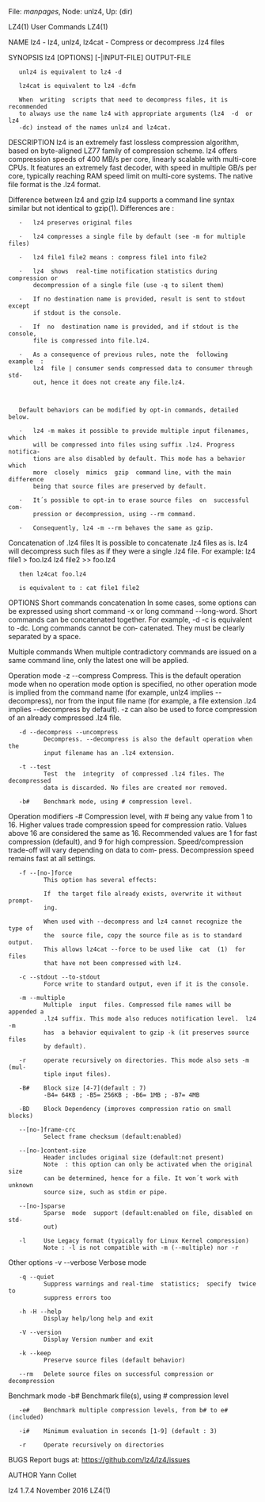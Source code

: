 File: *manpages*,  Node: unlz4,  Up: (dir)

LZ4(1)                           User Commands                          LZ4(1)



NAME
       lz4 - lz4, unlz4, lz4cat - Compress or decompress .lz4 files

SYNOPSIS
       lz4 [OPTIONS] [-|INPUT-FILE] OUTPUT-FILE

       unlz4 is equivalent to lz4 -d

       lz4cat is equivalent to lz4 -dcfm

       When  writing  scripts that need to decompress files, it is recommended
       to always use the name lz4 with appropriate arguments (lz4  -d  or  lz4
       -dc) instead of the names unlz4 and lz4cat.

DESCRIPTION
       lz4  is  an  extremely  fast  lossless  compression algorithm, based on
       byte-aligned LZ77 family of compression scheme. lz4 offers  compression
       speeds of 400 MB/s per core, linearly scalable with multi-core CPUs. It
       features an extremely fast decoder, with speed  in  multiple  GB/s  per
       core,  typically  reaching  RAM  speed limit on multi-core systems. The
       native file format is the .lz4 format.

   Difference between lz4 and gzip
       lz4 supports a  command  line  syntax  similar  but  not  identical  to
       gzip(1). Differences are :

       ·   lz4 preserves original files

       ·   lz4 compresses a single file by default (see -m for multiple files)

       ·   lz4 file1 file2 means : compress file1 into file2

       ·   lz4  shows  real-time notification statistics during compression or
           decompression of a single file (use -q to silent them)

       ·   If no destination name is provided, result is sent to stdout except
           if stdout is the console.

       ·   If  no  destination name is provided, and if stdout is the console,
           file is compressed into file.lz4.

       ·   As a consequence of previous rules, note the  following  example  :
           lz4  file | consumer sends compressed data to consumer through std‐
           out, hence it does not create any file.lz4.



       Default behaviors can be modified by opt-in commands, detailed below.

       ·   lz4 -m makes it possible to provide multiple input filenames, which
           will be compressed into files using suffix .lz4. Progress notifica‐
           tions are also disabled by default. This mode has a behavior  which
           more  closely  mimics  gzip  command line, with the main difference
           being that source files are preserved by default.

       ·   It´s possible to opt-in to erase source files  on  successful  com‐
           pression or decompression, using --rm command.

       ·   Consequently, lz4 -m --rm behaves the same as gzip.



   Concatenation of .lz4 files
       It  is  possible  to  concatenate .lz4 files as is. lz4 will decompress
       such files as if they were a single .lz4 file. For example: lz4 file1 >
       foo.lz4 lz4 file2 >> foo.lz4

       then lz4cat foo.lz4

       is equivalent to : cat file1 file2

OPTIONS
   Short commands concatenation
       In  some cases, some options can be expressed using short command -x or
       long command --long-word. Short commands can be concatenated  together.
       For  example,  -d -c is equivalent to -dc. Long commands cannot be con‐
       catenated. They must be clearly separated by a space.

   Multiple commands
       When multiple contradictory commands are issued on a same command line,
       only the latest one will be applied.

   Operation mode
       -z --compress
              Compress.  This  is the default operation mode when no operation
              mode option is specified, no other  operation  mode  is  implied
              from the command name (for example, unlz4 implies --decompress),
              nor from the input file name (for example, a file extension .lz4
              implies  --decompress  by default). -z can also be used to force
              compression of an already compressed .lz4 file.

       -d --decompress --uncompress
              Decompress. --decompress is also the default operation when  the
              input filename has an .lz4 extension.

       -t --test
              Test  the  integrity  of compressed .lz4 files. The decompressed
              data is discarded. No files are created nor removed.

       -b#    Benchmark mode, using # compression level.

   Operation modifiers
       -#     Compression level, with # being any value from 1 to  16.  Higher
              values  trade  compression  speed  for compression ratio. Values
              above 16 are considered the same as 16. Recommended values are 1
              for  fast  compression  (default),  and  9 for high compression.
              Speed/compression trade-off will vary depending on data to  com‐
              press. Decompression speed remains fast at all settings.

       -f --[no-]force
              This option has several effects:

              If  the target file already exists, overwrite it without prompt‐
              ing.

              When used with --decompress and lz4 cannot recognize the type of
              the  source file, copy the source file as is to standard output.
              This allows lz4cat --force to be used like  cat  (1)  for  files
              that have not been compressed with lz4.

       -c --stdout --to-stdout
              Force write to standard output, even if it is the console.

       -m --multiple
              Multiple  input  files. Compressed file names will be appended a
              .lz4 suffix. This mode also reduces notification level.  lz4  -m
              has  a behavior equivalent to gzip -k (it preserves source files
              by default).

       -r     operate recursively on directories. This mode also sets -m (mul‐
              tiple input files).

       -B#    Block size [4-7](default : 7)
              -B4= 64KB ; -B5= 256KB ; -B6= 1MB ; -B7= 4MB

       -BD    Block Dependency (improves compression ratio on small blocks)

       --[no-]frame-crc
              Select frame checksum (default:enabled)

       --[no-]content-size
              Header includes original size (default:not present)
              Note  : this option can only be activated when the original size
              can be determined, hence for a file. It won´t work with  unknown
              source size, such as stdin or pipe.

       --[no-]sparse
              Sparse  mode  support (default:enabled on file, disabled on std‐
              out)

       -l     Use Legacy format (typically for Linux Kernel compression)
              Note : -l is not compatible with -m (--multiple) nor -r

   Other options
       -v --verbose
              Verbose mode

       -q --quiet
              Suppress warnings and real-time  statistics;  specify  twice  to
              suppress errors too

       -h -H --help
              Display help/long help and exit

       -V --version
              Display Version number and exit

       -k --keep
              Preserve source files (default behavior)

       --rm   Delete source files on successful compression or decompression

   Benchmark mode
       -b#    Benchmark file(s), using # compression level

       -e#    Benchmark multiple compression levels, from b# to e# (included)

       -i#    Minimum evaluation in seconds [1-9] (default : 3)

       -r     Operate recursively on directories

BUGS
       Report bugs at: https://github.com/lz4/lz4/issues

AUTHOR
       Yann Collet



lz4 1.7.4                        November 2016                          LZ4(1)
